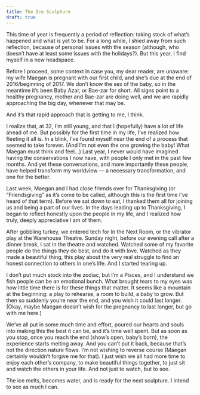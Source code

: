 ```yaml
---
title: The Ice Sculpture
draft: true
---
```


This time of year is frequently a period of reflection: taking stock of what’s happened and what is yet to be. For a long while, I shied away from such reflection, because of personal issues with the season (although, who doesn’t have at least some issues with the holidays?). But this year, I find myself in a new headspace.

Before I proceed, some context in case you, my dear reader, are unaware: my wife Maegan is pregnant with our first child, and she’s due at the end of 2016/beginning of 2017. We don’t know the sex of the baby, so in the meantime it’s been Baby Azar, or Bae-zar for short. All signs point to a healthy pregnancy, mother and Bae-zar are doing well, and we are rapidly approaching the big day, whenever that may be.

And it’s that rapid approach that is getting to me, I think.

I realize that, at 32, I’m still young, and that I (hopefully) have a lot of life ahead of me. But possibly for the first time in my life, I’ve realized how fleeting it all is. In a blink, I’ve found myself near the end of a process that seemed to take forever. (And I’m not even the one growing the baby! What Maegan must think and feel…) Last year, I never would have imagined having the conservations I now have, with people I only met in the past few months. And yet these conversations, and more importantly these people, have helped transform my worldview — a necessary transformation, and one for the better.

Last week, Maegan and I had close friends over for Thanksgiving (or “Friendsgiving” as it’s come to be called, although this is the first time I’ve heard of that term). Before we sat down to eat, I thanked them all for joining us and being a part of our lives. In the days leading up to Thanksgiving, I began to reflect honestly upon the people in my life, and I realized how truly, deeply appreciative I am of them.

After gobbling turkey, we entered tech for In the Next Room, or the vibrator play at the Warehouse Theatre. Sunday night, before our evening call after a dinner break, I sat in the theatre and watched. Watched some of my favorite people do the things they do best, and do it with love. Watched as they made a beautiful thing, this play about the very real struggle to find an honest connection to others in one’s life. And I started tearing up.

I don’t put much stock into the zodiac, but I’m a Pisces, and I understand we fish people can be an emotional bunch. What brought tears to my eyes was how little time there is for these things that matter. It seems like a mountain at the beginning: a play to rehearse, a room to build, a baby to grow. But then so suddenly you’re near the end, and you wish it could last longer. (Okay, maybe Maegan doesn’t wish for the pregnancy to last longer, but go with me here.)

We’ve all put in some much time and effort, poured our hearts and souls into making this the best it can be, and it’s time well spent. But as soon as you stop, once you reach the end (show’s open, baby’s born), the experience starts melting away. And you can’t put it back, because that’s not the direction nature flows. I’m not wishing to reverse course (Maegan certainly wouldn’t forgive me for that). I just wish we all had more time to enjoy each other’s company, to make beautiful things together, to just sit and watch the others in your life. And not just to watch, but to see.

The ice melts, becomes water, and is ready for the next sculpture. I intend to see as much I can.
